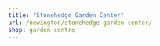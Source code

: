 ```yaml
---
title: "Stonehedge Garden Center"
url: /newington/stonehedge-garden-center/
shop: garden centre
---
```

